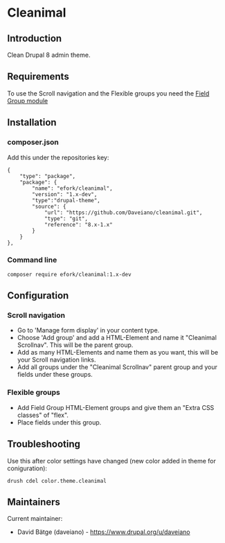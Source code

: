# Cleanimal

## Introduction

Clean Drupal 8 admin theme.

## Requirements

To use the Scroll navigation and the Flexible groups you need the
[Field Group module](https://www.drupal.org/project/field_group)

## Installation

### composer.json

Add this under the repositories key:

```
{
    "type": "package",
    "package": {
        "name": "efork/cleanimal",
        "version": "1.x-dev",
        "type":"drupal-theme",
        "source": {
            "url": "https://github.com/Daveiano/cleanimal.git",
            "type": "git",
            "reference": "8.x-1.x"
        }
    }
},
```

### Command line

`composer require efork/cleanimal:1.x-dev`


## Configuration

### Scroll navigation

<ul>
  <li>Go to 'Manage form display' in your content type.</li>
  <li>Choose 'Add group' and add a HTML-Element and name it
  "Cleanimal Scrollnav". This will be the parent group.</li>
  <li>Add as many HTML-Elements and name them as you want, this will be your
  Scroll navigation links.</li>
  <li>Add all groups under the "Cleanimal Scrollnav" parent group and your
  fields under these groups.</li>
</ul>

### Flexible groups

<ul>
  <li>Add Field Group HTML-Element groups and give them an "Extra CSS classes"
  of "flex".</li>
  <li>Place fields under this group.</li>
</ul>

## Troubleshooting

Use this after color settings have changed (new color added in theme for coniguration):

`drush cdel color.theme.cleanimal`


## Maintainers

Current maintainer:
 * David Bätge (daveiano) - https://www.drupal.org/u/daveiano
